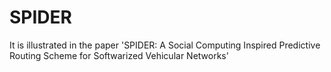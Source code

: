 # SPIDER
It is illustrated in the paper 'SPIDER: A Social Computing Inspired Predictive Routing Scheme for Softwarized Vehicular Networks'
